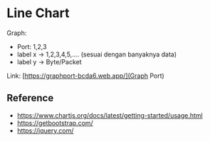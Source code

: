 # Line Chart

Graph:
* Port: 1,2,3
* label x -> 1,2,3,4,5,.... (sesuai dengan banyaknya data)
* label y -> Byte/Packet

Link: [https://graphport-bcda6.web.app/](Graph Port)


## Reference
* https://www.chartjs.org/docs/latest/getting-started/usage.html
* https://getbootstrap.com/
* https://jquery.com/

